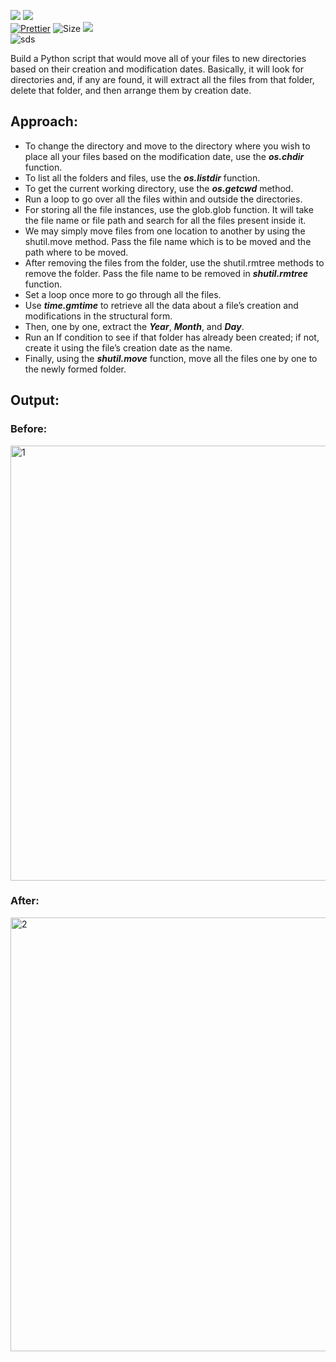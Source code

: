 ![](http://ForTheBadge.com/images/badges/made-with-python.svg)
![](https://forthebadge.com/images/badges/built-by-developers.svg)</br>
[![Prettier](https://img.shields.io/badge/Code%20Style-Prettier-red.svg)](https://github.com/prettier/prettier)
![Size](https://img.shields.io/github/repo-size/Iamtripathisatyam/Move_files_according_to_date?color=red&label=Repo%20Size%20)
![](https://img.shields.io/tokei/lines/github/Iamtripathisatyam/Move_files_according_to_date?color=red&label=Lines%20of%20Code)</br>
![sds](https://profile-counter.glitch.me/{Move_files_according_to_date}/count.svg)


Build a Python script that would move all of your files to new directories based on their creation and modification dates. Basically, it will look for directories and, if any are found, it will extract all the files from that folder, delete that folder, and then arrange them by creation date.

## Approach: 

- To change the directory and move to the directory where you wish to place all your files based on the modification date, use the ***os.chdir*** function.
- To list all the folders and files, use the ***os.listdir*** function.
- To get the current working directory, use the ***os.getcwd*** method.
- Run a loop to go over all the files within and outside the directories.
- For storing all the file instances, use the glob.glob function. It will take the file name or file path and search for all the files present inside it.
- We may simply move files from one location to another by using the shutil.move method. Pass the file name which is to be moved and the path where to be moved.
- After removing the files from the folder, use the shutil.rmtree methods to remove the folder. Pass the file name to be removed in ***shutil.rmtree*** function.
- Set a loop once more to go through all the files.
- Use ***time.gmtime*** to retrieve all the data about a file’s creation and modifications in the structural form.
- Then, one by one, extract the ***Year***, ***Month***, and ***Day***.
- Run an If condition to see if that folder has already been created; if not, create it using the file’s creation date as the name.
- Finally, using the ***shutil.move*** function, move all the files one by one to the newly formed folder.

## Output: 
### Before:
<img width="696" alt="1" src="https://user-images.githubusercontent.com/69134468/127762342-13a1383b-a7c0-4aae-bffc-4a32d324dfe5.PNG">

### After: 
<img width="694" alt="2" src="https://user-images.githubusercontent.com/69134468/127762340-cc73f2e5-fac7-4b3c-8dc2-9ab5346a1c9f.PNG">
